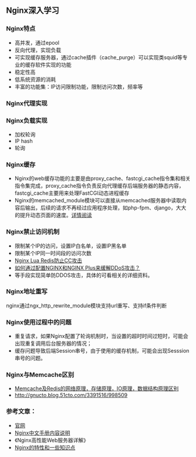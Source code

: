 ## Nginx深入学习
### Nginx特点
* 高并发，通过epool
* 反向代理，实现负载
* 可实现缓存服务器，通过cache插件（cache_purge）可以实现类squid等专业的缓存软件实现的功能
* 稳定性高
* 低系统资源的消耗
* 丰富的功能集：IP访问限制功能，限制访问次数，频率等



### Nginx代理实现

### Nginx负载实现

* 加权轮询
* IP hash
* 轮询
	
### Nginx缓存
* Nginx的web缓存功能的主要是由proxy_cache、fastcgi_cache指令集和相关指令集完成，proxy_cache指令负责反向代理缓存后端服务器的静态内容，fastcgi_cache主要用来处理FastCGI动态进程缓存
* Nginx的memcached_module模块可以直接从memcached服务器中读取内容后输出，后续的请求不再经过应用程序处理，如php-fpm、django，大大的提升动态页面的速度。[详情阅读](http://www.open-open.com/lib/view/open1377777147386.html)


### Nginx禁止访问机制

* 限制某个IP的访问，设置IP白名单，设置IP黑名单
* 限制某个IP同一时间段的访问次数
* [Nginx Lua Redis防止CC攻击](http://www.linuxeye.com/security/nginx-lua-redis-waf.html)
* [如何通过配置NGINX和NGINX Plus来缓解DDoS攻击？](http://soledede.iteye.com/blog/2040189)
* 等手段实现简单防DDOS攻击，具体的可看相关的详细资料。

### Nginx地址重写

nginx通过ngx_http_rewrite_module模块支持url重写、支持if条件判断


### Nginx使用过程中的问题
 * 重复请求，如果Nginx配置了轮询机制时，当设置的超时时间过短时，可能会出现重复调用后台服务器的情况；
 * 缓存问题导致后端Session串号，由于使用的缓存机制，可能会出现Sesssion串号的问题。
  

### Nginx与Memcache区别

* [Memcache及Redis的网络原理，存储原理，IO原理，数据结构原理区别](http://www.360doc.com/content/17/0303/13/33667232_633622783.shtml)
* http://gnucto.blog.51cto.com/3391516/998509


### 参考文章：
* [官网](http://nginx.org/)
* [Nginx中文手册内容说明](http://www.cnblogs.com/gxbk629/p/4311984.html)
* 《Nginx高性能Web服务器详解》
* [Nginx的特性和一些知识点](http://www.cnblogs.com/na2po2lun/p/4191156.html)
